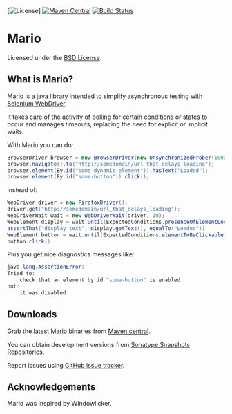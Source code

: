 [![License](http://img.shields.io/:license-bsd-blue.svg?style=flat)]
[![Maven Central](https://img.shields.io/maven-central/v/com.vtence.mario/mario.svg?style=flat)](https://maven-badges.herokuapp.com/maven-central/com.vtence.mario/mario)
[![Build Status](https://travis-ci.org/testinfected/mario.svg?branch=master)](https://travis-ci.org/testinfected/mario)


Mario
=============
Licensed under the [BSD License][].


What is Mario?
--------------
Mario is a java library intended to simplify asynchronous testing with [Selenium WebDriver][].

It takes care of the activity of polling for certain conditions or states to occur and manages timeouts, replacing the need for explicit or implicit waits.


With Mario you can do:

```java
BrowserDriver browser = new BrowserDriver(new UnsynchronizedProber(1000, 50), new FirefoxDriver());
browser.navigate().to("http://somedomain/url_that_delays_loading");
browser.element(By.id("some-dynamic-element")).hasText("Loaded");
browser.element(By.id("some-button")).click();
```

instead of:
```java
WebDriver driver = new FirefoxDriver();
driver.get("http://somedomain/url_that_delays_loading");
WebDriverWait wait = new WebDriverWait(driver, 10);
WebElement display = wait.until(ExpectedConditions.presenceOfElementLocated(By.id("some-dynamic-element")));
assertThat("display text", display.getText(), equalTo("Loaded"))
WebElement button = wait.until(ExpectedConditions.elementToBeClickable(By.id("some-button")));
button.click()

```

Plus you get nice diagnostics messages like:

```java
java.lang.AssertionError:
Tried to:
    check that an element by id "some-button" is enabled
but:
    it was disabled
```


Downloads
---------
Grab the latest Mario binaries from [Maven central][].

You can obtain development versions from [Sonatype Snapshots Repositories][].

Report issues using [GitHub issue tracker][].


Acknowledgements
----------------
Mario was inspired by Windowlicker.


[BSD License]: http://opensource.org/licenses/BSD-3-Clause
[Selenium WebDriver]: http://www.seleniumhq.org/projects/webdriver/
[Maven central]: http://search.maven.org/#search%7Cga%7C1%7Ccom.vtence.mario
[Sonatype Snapshots Repositories]: https://oss.sonatype.org/content/repositories/snapshots
[GitHub issue tracker]: https://github.com/testinfected/mario/issues